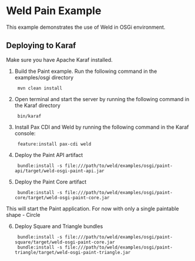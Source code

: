 Weld Pain Example
========================

This example demonstrates the use of Weld in OSGi environment.

Deploying to Karaf
--------------------

Make sure you have Apache Karaf installed.

1. Build the Paint example. Run the following command in the examples/osgi directory

        mvn clean install

2. Open terminal and start the server by running the following command in the Karaf directory

        bin/karaf

3. Install Pax CDI and Weld by running the following command in the Karaf console:

        feature:install pax-cdi weld

4. Deploy the Paint API artifact 

        bundle:install -s file:///path/to/weld/examples/osgi/paint-api/target/weld-osgi-paint-api.jar

5. Deploy the Paint Core artifact 

        bundle:install -s file:///path/to/weld/examples/osgi/paint-core/target/weld-osgi-paint-core.jar
This will start the Paint application. For now with only a single paintable shape - Circle

6. Deploy Square and Triangle bundles

        bundle:install -s file:///path/to/weld/examples/osgi/paint-square/target/weld-osgi-paint-core.jar
        bundle:install -s file:///path/to/weld/examples/osgi/paint-triangle/target/weld-osgi-paint-triangle.jar

